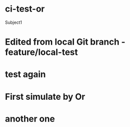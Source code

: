 # ci-test-or
Subject1
# Edited from local Git branch - feature/local-test
<!-- Trigger CI on main -->
# test again
# First simulate by Or
# another one